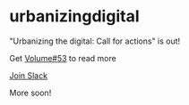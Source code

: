 # urbanizingdigital
<p>"Urbanizing the digital: Call for actions" is out!</p>
<p>Get <a href="http://volumeproject.org/out-now-volume-53-civic-space/">Volume#53</a> to read more </p>
<p><a href="http://urbanizingthedigital.slack.com">Join Slack</a></p>
<p>More soon!</p>
